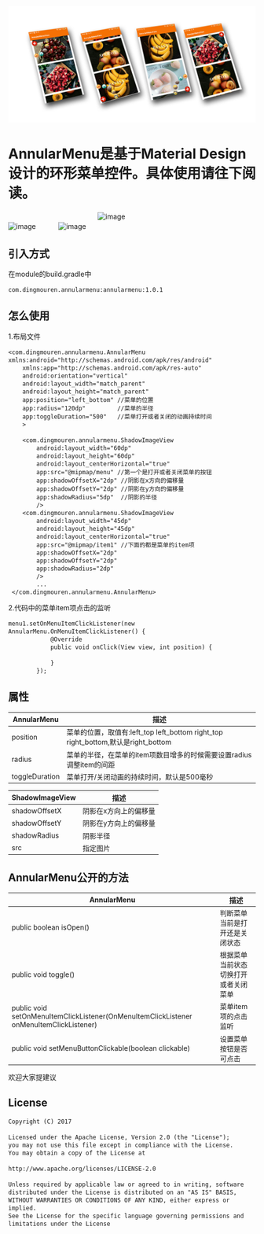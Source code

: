 
![image](https://github.com/DingMouRen/AnnularMenuView/raw/master/screenshot/title.png)<br>
# AnnularMenu是基于Material Design设计的环形菜单控件。具体使用请往下阅读。
　　　　　　　　　　　　　![image](https://github.com/DingMouRen/AnnularMenuView/raw/master/screenshot/demo3.gif)<br>
![image](https://github.com/DingMouRen/AnnularMenuView/raw/master/screenshot/demo1.gif)　　　
![image](https://github.com/DingMouRen/AnnularMenuView/raw/master/screenshot/demo2.gif)<br>
##  引入方式
在module的build.gradle中
```
com.dingmouren.annularmenu:annularmenu:1.0.1
```

## 怎么使用
1.布局文件
```
<com.dingmouren.annularmenu.AnnularMenu xmlns:android="http://schemas.android.com/apk/res/android"
    xmlns:app="http://schemas.android.com/apk/res-auto"
    android:orientation="vertical"
    android:layout_width="match_parent"
    android:layout_height="match_parent"
    app:position="left_bottom" //菜单的位置
    app:radius="120dp"         //菜单的半径
    app:toggleDuration="500"   //菜单打开或者关闭的动画持续时间
    >

    <com.dingmouren.annularmenu.ShadowImageView
        android:layout_width="60dp"
        android:layout_height="60dp"
        android:layout_centerHorizontal="true"
        app:src="@mipmap/menu" //第一个是打开或者关闭菜单的按钮
        app:shadowOffsetX="2dp" //阴影在x方向的偏移量
        app:shadowOffsetY="2dp" //阴影在y方向的偏移量
        app:shadowRadius="5dp"  //阴影的半径
        />
    <com.dingmouren.annularmenu.ShadowImageView
        android:layout_width="45dp"
        android:layout_height="45dp"
        android:layout_centerHorizontal="true"
        app:src="@mipmap/item1" //下面的都是菜单的item项
        app:shadowOffsetX="2dp"
        app:shadowOffsetY="2dp"
        app:shadowRadius="2dp"
        />
        ...
 </com.dingmouren.annularmenu.AnnularMenu>
```

2.代码中的菜单item项点击的监听
```
menu1.setOnMenuItemClickListener(new AnnularMenu.OnMenuItemClickListener() {
            @Override
            public void onClick(View view, int position) {

            }
        });
```

## 属性
AnnularMenu | 描述
-------|---
position|菜单的位置，取值有:left_top left_bottom right_top right_bottom,默认是right_bottom
radius|菜单的半径，在菜单的item项数目增多的时候需要设置radius调整item的间距
toggleDuration|菜单打开/关闭动画的持续时间，默认是500毫秒

ShadowImageView | 描述
-------|---
shadowOffsetX|阴影在x方向上的偏移量
shadowOffsetY|阴影在y方向上的偏移量
shadowRadius|阴影半径
src|指定图片

## AnnularMenu公开的方法
AnnularMenu | 描述
-------|---
public boolean isOpen()| 判断菜单当前是打开还是关闭状态
public void toggle()|根据菜单当前状态切换打开或者关闭菜单
public void setOnMenuItemClickListener(OnMenuItemClickListener onMenuItemClickListener)|菜单item项的点击监听
public void setMenuButtonClickable(boolean clickable)|设置菜单按钮是否可点击

欢迎大家提建议

## License
```
Copyright (C) 2017

Licensed under the Apache License, Version 2.0 (the "License");
you may not use this file except in compliance with the License.
You may obtain a copy of the License at

http://www.apache.org/licenses/LICENSE-2.0

Unless required by applicable law or agreed to in writing, software
distributed under the License is distributed on an "AS IS" BASIS,
WITHOUT WARRANTIES OR CONDITIONS OF ANY KIND, either express or implied.
See the License for the specific language governing permissions and
limitations under the License
```